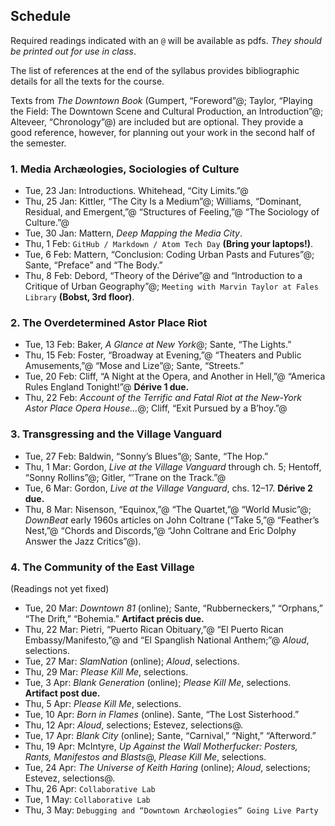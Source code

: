 ## Schedule

Required readings indicated with an `@` will be available as
pdfs. *They should be printed out for use in class*. 

The list of references at the end of the syllabus provides
bibliographic details for all the texts for the course.

Texts from _The Downtown Book_ (Gumpert, “Foreword”@; Taylor, “Playing the
Field: The Downtown Scene and Cultural Production, an Introduction”@;
Alteveer, “Chronology”@) are included but are optional. They provide a good
reference, however, for planning out your work in the second half of the
semester.

### 1. Media Archæologies, Sociologies of Culture

* Tue, 23 Jan: Introductions. Whitehead, “City Limits.”@
* Thu, 25 Jan: Kittler, “The City Is a Medium”@; Williams, “Dominant, Residual,
  and Emergent,”@ “Structures of Feeling,”@ “The Sociology of Culture.”@
* Tue, 30 Jan: Mattern, _Deep Mapping the Media City_.
* Thu, 1 Feb: `GitHub / Markdown / Atom Tech Day` **(Bring your laptops!)**.
* Tue, 6 Feb: Mattern, “Conclusion: Coding Urban Pasts and Futures”@; Sante, “Preface” and “The Body.”
* Thu, 8 Feb: Debord, “Theory of the Dérive”@ and “Introduction to a Critique
  of Urban Geography”@; `Meeting with Marvin Taylor at Fales Library` **(Bobst, 3rd
  floor)**.

### 2. The Overdetermined Astor Place Riot

* Tue, 13 Feb: Baker, _A Glance at New York_@; Sante, “The Lights.”
* Thu, 15 Feb: Foster, “Broadway at Evening,”@ “Theaters and Public
  Amusements,”@ “Mose and Lize”@; Sante, “Streets.”
* Tue, 20 Feb: Cliff, “A Night at the Opera, and Another in Hell,”@ “America
  Rules England Tonight!”@ **Dérive 1 due.**
* Thu, 22 Feb: _Account of the Terrific and Fatal Riot at the New-York
  Astor Place Opera House…_@; Cliff, “Exit Pursued by a B’hoy.”@

### 3. Transgressing and the Village Vanguard

* Tue, 27 Feb: Baldwin, “Sonny’s Blues”@; Sante, “The Hop.”
* Thu, 1 Mar: Gordon, _Live at the Village Vanguard_ through ch. 5; Hentoff,
  “Sonny Rollins”@; Gitler, “’Trane on the Track.”@
* Tue, 6 Mar: Gordon, _Live at the Village Vanguard_, chs. 12–17. **Dérive 2
  due.**
* Thu, 8 Mar: Nisenson, “Equinox,”@ “The Quartet,”@ “World Music”@; _DownBeat_
  early 1960s articles on John Coltrane
  (“Take 5,”@ “Feather’s Nest,”@ “Chords and Discords,”@
  “John Coltrane and Eric Dolphy Answer the Jazz Critics”@). 

### 4. The Community of the East Village

(Readings not yet fixed)

* Tue, 20 Mar: _Downtown 81_ (online); Sante, “Rubberneckers,” “Orphans,” “The
  Drift,” “Bohemia.” **Artifact précis due.**
* Thu, 22 Mar: Pietri, “Puerto Rican Obituary,”@ “El Puerto Rican
  Embassy/Manifesto,”@ and “El Spanglish National
  Anthem;”@ _Aloud_, selections.
* Tue, 27 Mar: _SlamNation_ (online); _Aloud_, selections.
* Thu, 29 Mar: _Please Kill Me_, selections.
* Tue, 3 Apr: _Blank Generation_ (online); _Please Kill Me_, selections. **Artifact post due.**
* Thu, 5 Apr: _Please Kill Me_, selections.
* Tue, 10 Apr: _Born in Flames_ (online). Sante, “The Lost Sisterhood.”
* Thu, 12 Apr: _Aloud_, selections; Estevez, selections@.
* Tue, 17 Apr: _Blank City_ (online); Sante, “Carnival,” “Night,”
  “Afterword.”
* Thu, 19 Apr: McIntyre, *Up Against the Wall Motherfucker: Posters,
  Rants, Manifestos and Blasts*@, _Please Kill Me_, selections.
* Tue, 24 Apr: _The Universe of Keith Haring_ (online); _Aloud_, selections;
  Estevez, selections@.
* Thu, 26 Apr: `Collaborative Lab`
* Tue, 1 May: `Collaborative Lab`
* Thu, 3 May: `Debugging and “Downtown Archæologies” Going Live Party`

